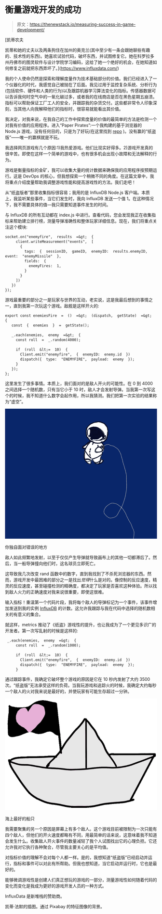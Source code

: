 # 衡量游戏开发的成功

> 原文：<https://thenewstack.io/measuring-success-in-game-development/>

[](https://www.influxdata.com/)

 [凯蒂农夫

凯蒂和她的丈夫以及两条狗住在加州的奥克兰(其中至少有一条会跟她聊些有趣的、技术性的东西)。她喜欢试验代码，破坏东西，并试图修复它。她在科罗拉多州丹佛市的图灵软件与设计学院学习编码，这给了她一个绝好的机会，在她知道如何修复之前就把东西弄坏了。](https://www.influxdata.com/) [](https://www.influxdata.com/)

我的个人使命仍然是探索和理解度量作为技术基础部分的价值。我们已经进入了一个仪器化的时代，我感觉自己被抛在了后面。我见过用于监控复杂系统、分析行为(包括软件、硬件和人类的行为)以及跟踪机器学习算法变化的指标。传感器数据可以告诉我何时空气中的一氧化碳过多，或者我的在线商店是否在黑色星期五崩溃。指标可以帮助保证工厂工人的安全，并跟踪我的杂货交付。这些都非常令人印象深刻，当其他人向我解释他们的指标时，很容易就能看出其价值。

我决定，对我来说，在我自己的工作中探索度量的价值的最简单的方法是检测一个对我有价值的应用程序。进入“Paper Pirates”:一个我构建的基于浏览器的 Node.js 游戏，没有任何目的，只是为了好玩(在这里找到 [repo](https://github.com/TheKaterTot/paper-pirates) )。没有赢的“纸盗版”——唯一的赢棋就是不玩。

我选择网页游戏有几个原因:1)我热爱游戏。他们比现实好得多。2)游戏开发真的很辛苦。即使在这样一个简单的游戏中，也有很多机会出现小故障和无法解释的行为。

游戏是衡量指标的金矿，我可以收集大量的统计数据来确保我的应用程序按预期运行。这是 DevOps 的核心，但我想探索一个稍微不同的角度。在这篇文章中，我将重点介绍度量帮助我调整游戏性能和提高游戏性的方法。我们走吧！

从“纸盗版者”那里收集指标很容易；我用的是 InfluxDB Node.js 客户端。本质上，我监听某些事件，当它们发生时，我向 InfluxDB 发送一个值 1。在这种情况下，我不需要具体的值—我只需要知道事件发生的时间。

与 InfluxDB 的所有互动都在 index.js 中进行。查看代码，您会发现我正在收集指标来帮助建立排行榜，测量导弹准确性和整体玩家详细信息。现在，我们将重点关注这个模块:

```
socket.on("enemyfire",  results  =&gt;  {
     client.writeMeasurement("events",  [
       {
         tags:  {  sessionID,  gameID,  enemyID:  results.enemyID,  event:  "enemyMissile"  },
         fields:  {
           enemyFires:  1,
         }
       }
     ])
   })
});

```

游戏最重要的部分之一是玩家与世界的互动，老实说，这是我最后想到的事情之一，直到我第一次玩这个游戏。敌舰是这样开火的:

```
export const enemiesFire  =  ()  =&gt;  (dispatch,  getState)  =&gt;  {
   const  {  enemies  }  =  getState();

   _.each(enemies,  enemy  =&gt;  {
     const roll  =  _.random(4000);

     if  (roll  &lt;=  10)  {
       Client.emit("enemyfire",  {  enemyID:  enemy.id  })
       dispatch({  type:  "ENEMYFIRE",  payload:  enemy  });
     }
   });
};

```

这里发生了很多事情。本质上，我们面对的是敌人开火的可能性。在 0 到 4000 之间选择一个随机数，只有当它小于 10 时，敌人才会发射导弹。当我第一次写这个的时候，我不知道什么数字会起作用，所以我猜测。我们把第一次实验的结果称为“虚空”。

![](img/a76b9dbd4a93694922792e02072f5f2d.png)

你独自面对错误的地方

敌人如此频繁地发射，以至于仅仅产生导弹就导致画布上的其他一切都滞后了。然后，当一船导弹撞向他们时，这名球员立即死亡。

这导致我几次改变 rand 函数中的数字，直到我找到了不杀死浏览器的东西。然而，游戏开发中最困难的部分之一是找出*觉得*什么是对的。像控制的反应速度，精灵的反应速度，甚至碰撞检测的精确度，都决定了玩家是否喜欢这种体验。所以找到敌人火力的正确速度对我来说很重要，即使这很难。

输入指标！重温第一个代码片段，我将每个敌人的导弹标记为一个事件，该事件增加发送到我的实例 [InfluxDB](https://www.influxdata.com/time-series-platform/) 的计数。这允许我跟踪与我在代码中选择的随机数相关的有意义的集合。

就这样，metrics 推动了《纸盗》游戏性的提升，也让我成为了一个更见多识广的开发者。第一次写乱射的时候是这样的:

```
 _.each(enemies,  enemy  =&gt;  {
     const roll  =  _.random(1000);

     if  (roll  &lt;=  10)  {
       Client.emit("enemyfire",  {  enemyID:  enemy.id  })
       dispatch({  type:  "ENEMYFIRE",  payload:  enemy  });
     }

```

通过跟踪事件，我确定它破坏整个游戏的原因是它在 10 秒内发射了大约 3500 次。“纸盗版”无法承受这样的负荷。当我玩游戏和追踪火的时候，我确定大约每秒一个敌人的火对我来说是最好的，并使玩家有可能生存超过一分钟。

![](img/c27898a8a650e14b836283bcc151595d.png)

海上最好的船只

我需要聚集的另一个原因是屏幕上有多个敌人。这个游戏目前被限制为一次只能有四个敌人，但他们的开火速度都略有不同，用最简单的话来说，这意味着我不知道会发生什么。收集敌人开火事件的数量减轻了我个人试图找出它的心理负担。它还允许我对它执行各种聚合，尽管我主要关心的是平均值。

对指标价值的理解不会对每个人都一样。是的，我想知道“纸盗版”已经启动并运行，指标和事件可以对此有所帮助。但我也想知道，当它启动并运行时，它也是最好的。

能够微调游戏性是创建人们真正想玩的游戏的一部分，测量游戏性如何随着代码的变化而变化是我成为更好的游戏开发人员的一种方式。

InfluxData 是新堆栈的赞助商。

凯蒂·法默的插图。通过 Pixabay 的特征图像的背景。

<svg xmlns:xlink="http://www.w3.org/1999/xlink" viewBox="0 0 68 31" version="1.1"><title>Group</title> <desc>Created with Sketch.</desc></svg>